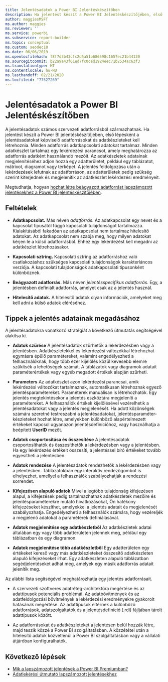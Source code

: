 ```yaml
---
title: Jelentésadatok a Power BI Jelentéskészítőben
description: Ha jelentést készít a Power BI Jelentéskészítőjében, első lépésként a jelentésadatokat képviselő adatforrásokat és adatkészleteket kell létrehoznia.
author: maggiesMSFT
ms.author: maggies
ms.reviewer: ''
ms.service: powerbi
ms.subservice: report-builder
ms.topic: conceptual
ms.custom: seodec18
ms.date: 06/06/2019
ms.openlocfilehash: f8f7d3b43cfc2d5a51b686598c1657ec21b44130
ms.sourcegitcommit: b22a9a43f61ed7fc0ced1924eec71b2534ac63f3
ms.translationtype: HT
ms.contentlocale: hu-HU
ms.lasthandoff: 02/21/2020
ms.locfileid: "77527269"
---
```

# <a name="report-data-in-power-bi-report-builder"></a>Jelentésadatok a Power BI Jelentéskészítőben

A jelentésadatok számos szervezeti adatforrásból származhatnak. Ha jelentést készít a Power BI jelentéskészítőjében, első lépésként a jelentésadatokat képviselő adatforrásokat és adatkészleteket kell létrehoznia. Minden adatforrás adatkapcsolati adatokat tartalmaz. Minden adatkészlet tartalmaz egy lekérdezési parancsot, amely meghatározza az adatforrás adatként használandó mezőit. Az adatkészletek adatainak megjelenítéséhez adjon hozzá egy adatterületet, például egy táblázatot, mátrixot, diagramot vagy térképet. A jelentés feldolgozása után a lekérdezések lefutnak az adatforráson, az adatterületek pedig szükség szerint kiterjednek és megjelenítik az adatkészlet lekérdezési eredményeit.  

Megtudhatja, hogyan [hozhat létre beágyazott adatforrást lapszámozott jelentésekhez a Power BI jelentéskészítőjében](paginated-reports-embedded-data-source.md).


##  <a name="BkMk_ReportDataTerms"></a> Feltételek  
  
- **Adatkapcsolat.** Más néven *adatforrás*. Az adatkapcsolat egy nevet és a kapcsolat típusától függő kapcsolati tulajdonságot tartalmazza. Kialakításából fakadóan az adatkapcsolat nem tartalmaz hitelesítő adatokat. Az adatkapcsolat nem szabja meg, hogy milyen adatokat kérjen le a külső adatforrásból. Ehhez egy lekérdezést kell megadni az adatkészlet létrehozásakor.  
  
- **Kapcsolati sztring.** Kapcsolati sztring az adatforráshoz való csatlakozáshoz szükséges kapcsolati tulajdonságok karakterláncos verziója. A kapcsolati tulajdonságok adatkapcsolati típusonként különböznek.  
  
- **Beágyazott adatforrás.** Más néven *jelentésspecifikus adatforrás*. Egy, a jelentésben definiált adatforrás, amelyet csak az a jelentés használ.  
  
- **Hitelesítő adatok.** A hitelesítő adatok olyan információk, amelyeket meg kell adni a külső adatok eléréséhez.  
  
##  <a name="BkMk_ReportDataTips"></a> Tippek a jelentés adatainak megadásához

 A jelentésadatokra vonatkozó stratégiát a következő útmutatás segítségével alakítsa ki.  
  
- **Adatok szűrése** A jelentésadatok szűrhetők a lekérdezésben vagy a jelentésben. Adatkészletekkel és lekérdezési változókkal létrehozhat egymásra épülő paramétereket, valamint engedélyezheti a felhasználóknak, hogy több ezer kijelölés közül kevesebb elemre szűkítsék a lehetőségek számát. A táblázatok vagy diagramok adatait paraméterértékek vagy egyéb megadott értékek alapján szűrheti.  
  
- **Parameters** Az adatkészlet azon lekérdezési parancsai, amik lekérdezési változókat tartalmaznak, automatikusan létrehoznak egyező jelentésparamétereket. Paraméterek manuálisan is létrehozhatók. Egy jelentés megtekintésekor a jelentés eszköztára megjeleníti a paramétereket. A felhasználók értékek kijelölésével vezérelhetik a jelentésadatokat vagy a jelentés megjelenését. Ha adott közönségek számára szeretné testreszabni a jelentésadatokat, jelentésparaméter-készleteket hozhat létre, amelyekben különböző alapértelmezett értékeket kapcsol ugyanazon jelentésdefinícióhoz, vagy használhatja a beépített **UserID** mezőt. 
  
- **Adatok csoportosítása és összesítése** A jelentésadatok csoportosíthatók és összesíthetők a lekérdezésben vagy a jelentésben. Ha egy lekérdezés értékeit összesíti, a jelentéssel bíró értékeket tovább egyesítheti a jelentésben.  
  
- **Adatok rendezése** A jelentésadatok rendezhetők a lekérdezésben vagy a jelentésben. Táblázatokban egy interaktív rendezőgombot is elhelyezhet, amellyel a felhasználók szabályozhatják a rendezési sorrendet.  
  
- **Kifejezésen alapuló adatok** Mivel a legtöbb tulajdonság kifejezésen alapul, a kifejezések pedig tartalmazhatnak adatkészletek mezőire és jelentésparaméterekre mutató hivatkozásokat, Ön hatékony kifejezéseket készíthet, amelyekkel a jelentés adatait és megjelenését szabályozhatja. Engedélyezheti a felhasználók számára, hogy vezéreljék a megjelenő adatokat a paraméterek definiálásával.  
  
- **Adatok megjelenítése egy adatkészletből** Az adatkészletek adatai általában egy vagy több adatterületen jelennek meg, például egy táblázatban és egy diagramon.  
  
- **Adatok megjelenítése több adatkészletből**  Egy adatterületen egy értékeket kereső vagy más adatkészleteket összesítő adatkészleten alapuló kifejezéseket írhat. Egy adatkészleten alapuló táblázatban segédjelentéseket adhat meg, amelyek egy másik adatforrás adatait jelenítik meg.  
  
 Az alábbi lista segítségével meghatározhatja egy jelentés adatforrásait.  
  
- A szervezeti szoftveres adatréteg-architektúra megértése és az adattípusok potenciális problémái. Az adatbővítmények és az adatfeldolgozási bővítmények a lekérdezési eredményekre gyakorolt hatásának megértése. Az adattípusok eltérnek a különböző adatforrások, adatszolgáltatók és a jelentésdefiníció (.rdl) fájljában tárolt adattípusok között.  
  
- Az adatforrásokat és adatkészleteket a jelentésen belül hozzák létre, majd teszik közzé a Power BI szolgáltatásban. A közzététel után a hitelesítő adatok közvetlenül a Power BI szolgáltatásban vagy a vállalati átjáróban konfigurálhatók. 

## <a name="next-steps"></a>Következő lépések

- [Mik a lapszámozott jelentések a Power BI Premiumban?](paginated-reports-report-builder-power-bi.md)  
- [Adatlekérési útmutató lapszámozott jelentésekhez](guidance/report-paginated-data-retrieval.md)
